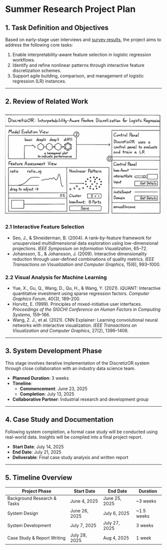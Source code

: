 # Summer Research Project Plan

## 1. Task Definition and Objectives

Based on early-stage user interviews and [survey results](Interview%20with%20End%20Users/Interview%20with%20Ziming%20Yu/Survey%20Analysis.md), the project aims to address the following core tasks:

1. Enable interpretability-aware feature selection in logistic regression workflows.  
2. Identify and refine nonlinear patterns through interactive feature discretization schemes.  
3. Support agile building, comparison, and management of logistic regression (LR) instances.

---

## 2. Review of Related Work

![Draft Diagram](Resource/Draft.png)

### 2.1 Interactive Feature Selection

- Seo, J., & Shneiderman, B. (2004). A rank-by-feature framework for unsupervised multidimensional data exploration using low-dimensional projections. *IEEE Symposium on Information Visualization*, 65–72.
- Johansson, S., & Johansson, J. (2009). Interactive dimensionality reduction through user-defined combinations of quality metrics. *IEEE Transactions on Visualization and Computer Graphics*, 15(6), 993–1000.

### 2.2 Visual Analysis for Machine Learning

- Yue, X., Gu, Q., Wang, D., Qu, H., & Wang, Y. (2021). iQUANT: Interactive quantitative investment using sparse regression factors. *Computer Graphics Forum*, 40(3), 189–200.
- Horvitz, E. (1999). Principles of mixed-initiative user interfaces. *Proceedings of the SIGCHI Conference on Human Factors in Computing Systems*, 159–166.
- Wang, Z. J., et al. (2021). CNN Explainer: Learning convolutional neural networks with interactive visualization. *IEEE Transactions on Visualization and Computer Graphics*, 27(2), 1396–1406.

---

## 3. System Development Phase

This stage involves iterative implementation of the DiscretizOR system through close collaboration with an industry data science team.

- **Planned Duration**: 3 weeks  
- **Timeline**:
  - **Commencement**: June 23, 2025  
  - **Completion**: July 13, 2025  
- **Collaborative Partner**: Industrial research and development group

---

## 4. Case Study and Documentation

Following system completion, a formal case study will be conducted using real-world data. Insights will be compiled into a final project report.

- **Start Date**: July 14, 2025  
- **End Date**: July 21, 2025  
- **Deliverable**: Final case study analysis and written report

---

## 5. Timeline Overview

| Project Phase                | Start Date   | End Date     | Duration        |
|-----------------------------|--------------|--------------|-----------------|
| Background Research & Tasks | June 4, 2025 | June 25, 2025| ~3 weeks        |
| System Design               | June 26, 2025| July 6, 2025 | ~1.5 weeks      |
| System Development          | July 7, 2025 | July 27, 2025| 3 weeks         |
| Case Study & Report Writing | July 28, 2025| Aug 4, 2025  | 1 week          |
